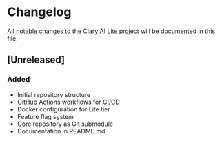 # Changelog

All notable changes to the Clary AI Lite project will be documented in this file.

## [Unreleased]

### Added
- Initial repository structure
- GitHub Actions workflows for CI/CD
- Docker configuration for Lite tier
- Feature flag system
- Core repository as Git submodule
- Documentation in README.md
